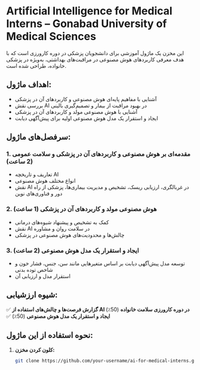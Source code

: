 #  Artificial Intelligence for Medical Interns – Gonabad University of Medical Sciences

این مخزن یک ماژول آموزشی برای دانشجویان پزشکی در دوره کارورزی است که با هدف معرفی کاربردهای هوش مصنوعی در مراقبت‌های بهداشتی، به‌ویژه در پزشکی خانواده، طراحی شده است.  

## **اهداف ماژول:**  
- آشنایی با مفاهیم پایه‌ای هوش مصنوعی و کاربردهای آن در پزشکی  
- بررسی نقش AI در بهبود مراقبت از بیمار و تصمیم‌گیری بالینی  
- آشنایی با هوش مصنوعی مولد و کاربردهای آن در پزشکی  
- ایجاد و استقرار یک مدل هوش مصنوعی اولیه برای پیش‌آگهی دیابت  

## **سرفصل‌های ماژول:**  

### **1. مقدمه‌ای بر هوش مصنوعی و کاربردهای آن در پزشکی و سلامت عمومی** (2 ساعت)  
- تعاریف و تاریخچه AI  
- انواع مختلف هوش مصنوعی  
- نقش AI در غربالگری، ارزیابی ریسک، تشخیص و مدیریت بیماری‌ها، پزشکی از راه دور و فناوری‌های نوین  

### **2. هوش مصنوعی مولد و کاربردهای آن در پزشکی** (1 ساعت)  
- کمک به تشخیص و پیشنهاد شیوه‌های درمانی  
- نقش AI در سلامت روان و مشاوره  
- چالش‌ها و محدودیت‌های هوش مصنوعی در پزشکی  

### **3. ایجاد و استقرار یک مدل هوش مصنوعی** (2 ساعت)  
- توسعه مدل پیش‌آگهی دیابت بر اساس متغیرهایی مانند سن، جنس، فشار خون و شاخص توده بدنی  
- استقرار مدل و ارزیابی آن  

## **شیوه ارزشیابی:**  
✅ **گزارش فرصت‌ها و چالش‌های استفاده از AI در دوره کارورزی سلامت خانواده** (50٪)  
✅ **ایجاد و استقرار یک مدل هوش مصنوعی** (50٪)  

## **نحوه استفاده از این ماژول:**  
1. **کلون کردن مخزن:**  
   ```bash
   git clone https://github.com/your-username/ai-for-medical-interns.git
